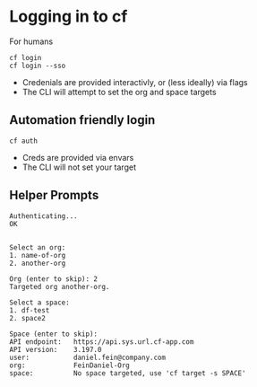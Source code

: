 # Logging in to cf
For humans
```
cf login
cf login --sso
```
- Credenials are provided interactivly, or (less ideally) via flags
- The CLI will attempt to set the org and space targets

## Automation friendly login
```
cf auth
```
- Creds are provided via envars
- The CLI will not set your target

## Helper Prompts
```
Authenticating...
OK


Select an org:
1. name-of-org
2. another-org

Org (enter to skip): 2
Targeted org another-org.

Select a space:
1. df-test
2. space2

Space (enter to skip):
API endpoint:   https://api.sys.url.cf-app.com
API version:    3.197.0
user:           daniel.fein@company.com
org:            FeinDaniel-Org
space:          No space targeted, use 'cf target -s SPACE'
```
